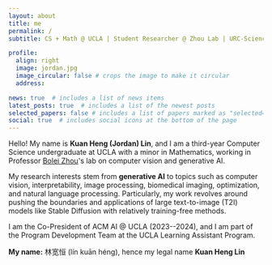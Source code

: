 ```yaml
---
layout: about
title: me
permalink: /
subtitle: CS + Math @ UCLA | Student Researcher @ Zhou Lab | URC-Sciences Summer | LA Program PDT | ACM AI

profile:
  align: right
  image: jordan.jpg
  image_circular: false # crops the image to make it circular
  address:

news: true  # includes a list of news items
latest_posts: true  # includes a list of the newest posts
selected_papers: false # includes a list of papers marked as "selected={true}"
social: true  # includes social icons at the bottom of the page
---
```


Hello! My name is **Kuan Heng (Jordan) Lin**, and I am a third-year Computer Science undergraduate at UCLA with a minor in Mathematics, working in Professor [Bolei Zhou](https://boleizhou.github.io/)'s lab on computer vision and generative AI.

My research interests stem from **generative AI** to topics such as computer vision, interpretability, image processing, biomedical imaging, optimization, and natural language processing. Particularly, my work revolves around pushing the boundaries and applications of large text-to-image (T2I) models like Stable Diffusion with relatively training-free methods.

I am the Co-President of ACM AI @ UCLA (2023--2024), and I am part of the Program Development Team at the UCLA Learning Assistant Program.

**My name:** 林宽恒 (lín kuān héng), hence my legal name <b>Kuan Heng Lin</b>

